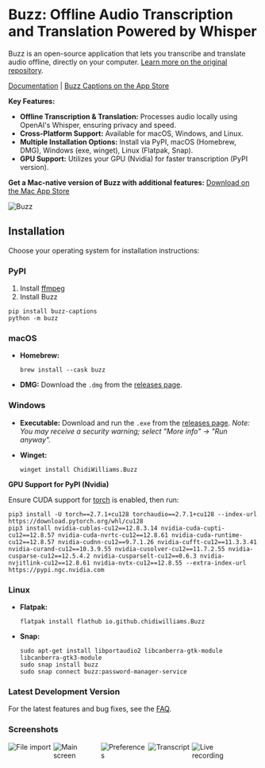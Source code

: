# Buzz: Offline Audio Transcription and Translation Powered by Whisper

Buzz is an open-source application that lets you transcribe and translate audio offline, directly on your computer.  [Learn more on the original repository](https://github.com/chidiwilliams/buzz).

[Documentation](https://chidiwilliams.github.io/buzz/) | [Buzz Captions on the App Store](https://apps.apple.com/us/app/buzz-captions/id6446018936?mt=12&itsct=apps_box_badge&itscg=30200)

**Key Features:**

*   **Offline Transcription & Translation:** Processes audio locally using OpenAI's Whisper, ensuring privacy and speed.
*   **Cross-Platform Support:** Available for macOS, Windows, and Linux.
*   **Multiple Installation Options:** Install via PyPI, macOS (Homebrew, DMG), Windows (exe, winget), Linux (Flatpak, Snap).
*   **GPU Support:**  Utilizes your GPU (Nvidia) for faster transcription (PyPI version).

**Get a Mac-native version of Buzz with additional features:**
[Download on the Mac App Store](https://apps.apple.com/us/app/buzz-captions/id6446018936?mt=12&itsct=apps_box_badge&itscg=30200)

![Buzz](./buzz/assets/buzz-banner.jpg)

## Installation

Choose your operating system for installation instructions:

### PyPI

1.  Install [ffmpeg](https://www.ffmpeg.org/download.html)
2.  Install Buzz

```shell
pip install buzz-captions
python -m buzz
```

### macOS

*   **Homebrew:**

    ```shell
    brew install --cask buzz
    ```

*   **DMG:** Download the `.dmg` from the [releases page](https://github.com/chidiwilliams/buzz/releases/latest).

### Windows

*   **Executable:** Download and run the `.exe` from the [releases page](https://github.com/chidiwilliams/buzz/releases/latest).  *Note: You may receive a security warning; select "More info" -> "Run anyway".*

*   **Winget:**

    ```shell
    winget install ChidiWilliams.Buzz
    ```

**GPU Support for PyPI (Nvidia)**

Ensure CUDA support for [torch](https://pytorch.org/get-started/locally/) is enabled, then run:

```
pip3 install -U torch==2.7.1+cu128 torchaudio==2.7.1+cu128 --index-url https://download.pytorch.org/whl/cu128
pip3 install nvidia-cublas-cu12==12.8.3.14 nvidia-cuda-cupti-cu12==12.8.57 nvidia-cuda-nvrtc-cu12==12.8.61 nvidia-cuda-runtime-cu12==12.8.57 nvidia-cudnn-cu12==9.7.1.26 nvidia-cufft-cu12==11.3.3.41 nvidia-curand-cu12==10.3.9.55 nvidia-cusolver-cu12==11.7.2.55 nvidia-cusparse-cu12==12.5.4.2 nvidia-cusparselt-cu12==0.6.3 nvidia-nvjitlink-cu12==12.8.61 nvidia-nvtx-cu12==12.8.55 --extra-index-url https://pypi.ngc.nvidia.com
```

### Linux

*   **Flatpak:**

    ```shell
    flatpak install flathub io.github.chidiwilliams.Buzz
    ```

*   **Snap:**

    ```shell
    sudo apt-get install libportaudio2 libcanberra-gtk-module libcanberra-gtk3-module
    sudo snap install buzz
    sudo snap connect buzz:password-manager-service
    ```

### Latest Development Version

For the latest features and bug fixes, see the [FAQ](https://chidiwilliams.github.io/buzz/docs/faq#9-where-can-i-get-latest-development-version).

### Screenshots

<div style="display: flex; flex-wrap: wrap;">
    <img alt="File import" src="share/screenshots/buzz-1-import.png" style="max-width: 18%; margin-right: 1%;" />
    <img alt="Main screen" src="share/screenshots/buzz-2-main_screen.png" style="max-width: 18%; margin-right: 1%; height:auto;" />
    <img alt="Preferences" src="share/screenshots/buzz-3-preferences.png" style="max-width: 18%; margin-right: 1%; height:auto;" />
    <img alt="Transcript" src="share/screenshots/buzz-4-transcript.png" style="max-width: 18%; margin-right: 1%; height:auto;" />
    <img alt="Live recording" src="share/screenshots/buzz-5-live_recording.png" style="max-width: 18%;" />
</div>